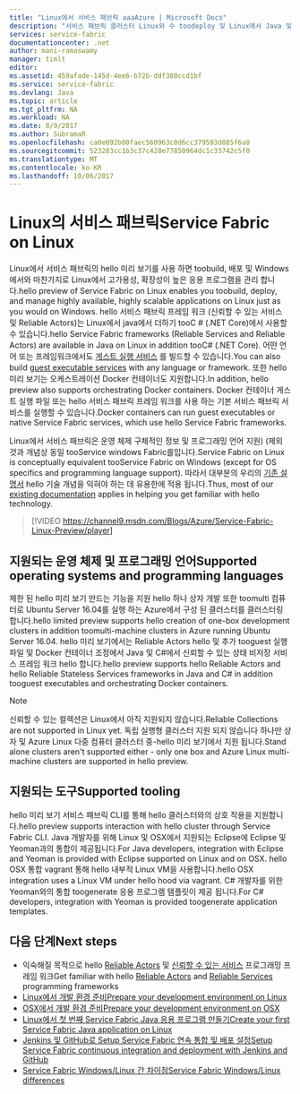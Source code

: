 ```yaml
---
title: "Linux에서 서비스 패브릭 aaaAzure | Microsoft Docs"
description: "서비스 패브릭 클러스터 Linux와 수 toodeploy 및 Linux에서 Java 및 C#에서 작성 하는 호스트 서비스 패브릭 응용 프로그램 수는 Java를 지원 합니다."
services: service-fabric
documentationcenter: .net
author: mani-ramaswamy
manager: timlt
editor: 
ms.assetid: 459afade-145d-4ee6-b72b-ddf380ccd1bf
ms.service: service-fabric
ms.devlang: Java
ms.topic: article
ms.tgt_pltfrm: NA
ms.workload: NA
ms.date: 8/9/2017
ms.author: SubramaR
ms.openlocfilehash: ca0e092b00faec560963c0d6cc379593d085f6a8
ms.sourcegitcommit: 523283cc1b3c37c428e77850964dc1c33742c5f0
ms.translationtype: MT
ms.contentlocale: ko-KR
ms.lasthandoff: 10/06/2017
---
```

# <a name="service-fabric-on-linux"></a><span data-ttu-id="4939c-103">Linux의 서비스 패브릭</span><span class="sxs-lookup"><span data-stu-id="4939c-103">Service Fabric on Linux</span></span>
<span data-ttu-id="4939c-104">Linux에서 서비스 패브릭의 hello 미리 보기를 사용 하면 toobuild, 배포 및 Windows에서와 마찬가지로 Linux에서 고가용성, 확장성이 높은 응용 프로그램을 관리 합니다.</span><span class="sxs-lookup"><span data-stu-id="4939c-104">hello preview of Service Fabric on Linux enables you toobuild, deploy, and manage highly available, highly scalable applications on Linux just as you would on Windows.</span></span> <span data-ttu-id="4939c-105">hello 서비스 패브릭 프레임 워크 (신뢰할 수 있는 서비스 및 Reliable Actors)는 Linux에서 java에서 더하기 tooC # (.NET Core)에서 사용할 수 있습니다.</span><span class="sxs-lookup"><span data-stu-id="4939c-105">hello Service Fabric frameworks (Reliable Services and Reliable Actors) are available in Java on Linux in addition tooC# (.NET Core).</span></span>  <span data-ttu-id="4939c-106">어떤 언어 또는 프레임워크에서도 [게스트 실행 서비스](service-fabric-deploy-existing-app.md) 를 빌드할 수 있습니다.</span><span class="sxs-lookup"><span data-stu-id="4939c-106">You can also build [guest executable services](service-fabric-deploy-existing-app.md) with any language or framework.</span></span> <span data-ttu-id="4939c-107">또한 hello 미리 보기는 오케스트레이션 Docker 컨테이너도 지원합니다.</span><span class="sxs-lookup"><span data-stu-id="4939c-107">In addition, hello preview also supports orchestrating Docker containers.</span></span> <span data-ttu-id="4939c-108">Docker 컨테이너 게스트 실행 파일 또는 hello 서비스 패브릭 프레임 워크를 사용 하는 기본 서비스 패브릭 서비스를 실행할 수 있습니다.</span><span class="sxs-lookup"><span data-stu-id="4939c-108">Docker containers can run guest executables or native Service Fabric services, which use hello Service Fabric frameworks.</span></span>

<span data-ttu-id="4939c-109">Linux에서 서비스 패브릭은 운영 체제 구체적인 정보 및 프로그래밍 언어 지원) (제외 것과 개념상 동일 tooService windows Fabric를입니다.</span><span class="sxs-lookup"><span data-stu-id="4939c-109">Service Fabric on Linux is conceptually equivalent tooService Fabric on Windows (except for OS specifics and programming language support).</span></span> <span data-ttu-id="4939c-110">따라서 대부분의 우리의 [기존 설명서](http://aka.ms/servicefabricdocs) hello 기술 개념을 익혀야 하는 데 유용한에 적용 됩니다.</span><span class="sxs-lookup"><span data-stu-id="4939c-110">Thus, most of our [existing documentation](http://aka.ms/servicefabricdocs) applies in helping you get familiar with hello technology.</span></span>

> [!VIDEO https://channel9.msdn.com/Blogs/Azure/Service-Fabric-Linux-Preview/player]
>
>

## <a name="supported-operating-systems-and-programming-languages"></a><span data-ttu-id="4939c-111">지원되는 운영 체제 및 프로그래밍 언어</span><span class="sxs-lookup"><span data-stu-id="4939c-111">Supported operating systems and programming languages</span></span>
<span data-ttu-id="4939c-112">제한 된 hello 미리 보기 만드는 기능을 지원 hello 하나 상자 개발 또한 toomulti 컴퓨터로 Ubuntu Server 16.04를 실행 하는 Azure에서 구성 된 클러스터를 클러스터링 합니다.</span><span class="sxs-lookup"><span data-stu-id="4939c-112">hello limited preview supports hello creation of one-box development clusters in addition toomulti-machine clusters in Azure running Ubuntu Server 16.04.</span></span> <span data-ttu-id="4939c-113">hello 미리 보기에서는 Reliable Actors hello 및 추가 tooguest 실행 파일 및 Docker 컨테이너 조정에서 Java 및 C#에서 신뢰할 수 있는 상태 비저장 서비스 프레임 워크 hello 합니다.</span><span class="sxs-lookup"><span data-stu-id="4939c-113">hello preview supports hello Reliable Actors and hello Reliable Stateless Services frameworks in Java and C# in addition tooguest executables and orchestrating Docker containers.</span></span>  

> [!NOTE]
> <span data-ttu-id="4939c-114">신뢰할 수 있는 컬렉션은 Linux에서 아직 지원되지 않습니다.</span><span class="sxs-lookup"><span data-stu-id="4939c-114">Reliable Collections are not supported in Linux yet.</span></span> <span data-ttu-id="4939c-115">독립 실행형 클러스터 지원 되지 않습니다 하나만 상자 및 Azure Linux 다중 컴퓨터 클러스터 중-hello 미리 보기에서 지원 됩니다.</span><span class="sxs-lookup"><span data-stu-id="4939c-115">Stand alone clusters aren't supported either - only one box and Azure Linux multi-machine clusters are supported in hello preview.</span></span>
>
>


## <a name="supported-tooling"></a><span data-ttu-id="4939c-116">지원되는 도구</span><span class="sxs-lookup"><span data-stu-id="4939c-116">Supported tooling</span></span>
<span data-ttu-id="4939c-117">hello 미리 보기 서비스 패브릭 CLI를 통해 hello 클러스터와의 상호 작용을 지원합니다.</span><span class="sxs-lookup"><span data-stu-id="4939c-117">hello preview supports interaction with hello cluster through Service Fabric CLI.</span></span> <span data-ttu-id="4939c-118">Java 개발자를 위해 Linux 및 OSX에서 지원되는 Eclipse에 Eclipse 및 Yeoman과의 통합이 제공됩니다.</span><span class="sxs-lookup"><span data-stu-id="4939c-118">For Java developers, integration with Eclipse and Yeoman is provided with Eclipse supported on Linux and on OSX.</span></span> <span data-ttu-id="4939c-119">hello OSX 통합 vagrant 통해 hello 내부적 Linux VM을 사용합니다.</span><span class="sxs-lookup"><span data-stu-id="4939c-119">hello OSX integration uses a Linux VM under hello hood via vagrant.</span></span> <span data-ttu-id="4939c-120">C# 개발자를 위한 Yeoman와의 통합 toogenerate 응용 프로그램 템플릿이 제공 됩니다.</span><span class="sxs-lookup"><span data-stu-id="4939c-120">For C# developers, integration with Yeoman is provided toogenerate application templates.</span></span>

## <a name="next-steps"></a><span data-ttu-id="4939c-121">다음 단계</span><span class="sxs-lookup"><span data-stu-id="4939c-121">Next steps</span></span>

* <span data-ttu-id="4939c-122">익숙해질 목적으로 hello [Reliable Actors](service-fabric-reliable-actors-introduction.md) 및 [신뢰할 수 있는 서비스](service-fabric-reliable-services-introduction.md) 프로그래밍 프레임 워크</span><span class="sxs-lookup"><span data-stu-id="4939c-122">Get familiar with hello [Reliable Actors](service-fabric-reliable-actors-introduction.md) and [Reliable Services](service-fabric-reliable-services-introduction.md) programming frameworks</span></span>
* [<span data-ttu-id="4939c-123">Linux에서 개발 환경 준비</span><span class="sxs-lookup"><span data-stu-id="4939c-123">Prepare your development environment on Linux</span></span>](service-fabric-get-started-linux.md)
* [<span data-ttu-id="4939c-124">OSX에서 개발 환경 준비</span><span class="sxs-lookup"><span data-stu-id="4939c-124">Prepare your development environment on OSX</span></span>](service-fabric-get-started-mac.md)
* [<span data-ttu-id="4939c-125">Linux에서 첫 번째 Service Fabric Java 응용 프로그램 만들기</span><span class="sxs-lookup"><span data-stu-id="4939c-125">Create your first Service Fabric Java application on Linux</span></span>](service-fabric-create-your-first-linux-application-with-java.md)
* [<span data-ttu-id="4939c-126">Jenkins 및 GitHub로 Setup Service Fabric 연속 통합 및 배포 설정</span><span class="sxs-lookup"><span data-stu-id="4939c-126">Setup Service Fabric continuous integration and deployment with Jenkins and GitHub</span></span>](service-fabric-cicd-your-linux-java-application-with-jenkins.md)
* [<span data-ttu-id="4939c-127">Service Fabric Windows/Linux 간 차이점</span><span class="sxs-lookup"><span data-stu-id="4939c-127">Service Fabric Windows/Linux differences</span></span>](service-fabric-linux-windows-differences.md)
